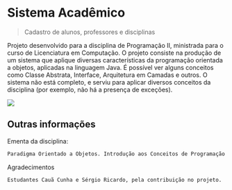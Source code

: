 # Sistema Acadêmico
> Cadastro de alunos, professores e disciplinas


Projeto desenvolvido para a disciplina de Programação II, ministrada para o curso de Licenciatura em Computação. O projeto consiste na produção de um sistema que aplique diversas características da programação orientada a objetos, aplicadas na linguagem Java. É possível ver alguns conceitos como Classe Abstrata, Interface, Arquitetura em Camadas e outros. O sistema não está completo, e serviu para aplicar diversos conceitos da disciplina (por exemplo, não há a presença de exceções).

![](../header.png)

## Outras informações

Ementa da disciplina:

```sh
Paradigma Orientado a Objetos. Introdução aos Conceitos de Programação Orientada a Objeto. Tipos Abstratos de Dados. Classificação. Poliformismo. Herança. Conceitos de Objetos e Mensagens. Classes. Subclasses. Metaclasses. Linguagem orientada a Objeto e Aplicação de Técnicas de Programação Orientada a Objeto.
```

Agradecimentos

```sh
Estudantes Cauã Cunha e Sérgio Ricardo, pela contribuição no projeto.
```
